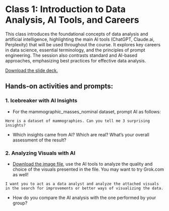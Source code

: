 
# Class 1: Introduction to Data Analysis, AI Tools, and Careers

This class introduces the foundational concepts of data analysis and artificial intelligence, highlighting the main AI tools (ChatGPT, Claude.ai, Perplexity) that will be used throughout the course. It explores key careers in data science, essential terminology, and the principles of prompt engineering. The session also contrasts standard and AI-based approaches, emphasizing best practices for effective data analysis.

[Download the slide deck.](./DA2I_Class01_Introduction.pdf)

## Hands-on activities and prompts:

### 1. Icebreaker with AI Insights
- For the mammographic_masses_nominal dataset, prompt AI as follows:
```
Here is a dataset of mammographies. Can you tell me 3 surprising insights?
```
- Which insights came from AI? Which are real? What’s your overall assessment of the result?

### 2. Analyzing Visuals with AI
- [Download the image file](./Class01_FromGoodtoBadPractices_Pictures.png), use the AI tools to analyze the quality and choice of the visuals presented in the file. You may want to try Grok.com as well!
```
I want you to act as a data analyst and analyze the attached visuals in the search for improvements or better ways of visualizing the data.
```
- How do you compare the AI analysis with the one performed by your group?
